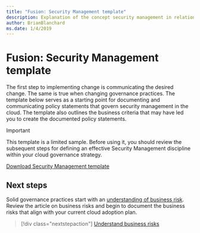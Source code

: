 ```yaml
---
title: "Fusion: Security Management template"
description: Explanation of the concept security management in relation to cloud governance
author: BrianBlanchard
ms.date: 1/4/2019
---
```


# Fusion: Security Management template

The first step to implementing change is communicating the desired change. The same is true when changing governance practices. The template below serves as a starting point for documenting and communicating policy statements that govern security management in the cloud. The template also outlines the business criteria that may have led you to create the documented policy statements.

> [!IMPORTANT]
> This template is a limited sample. Before using it, you should review the subsequent steps for defining an effective Security Management discipline within your cloud governance strategy.

 <a href="https://archcenter.blob.core.windows.net/cdn/fusion/governance/Security Management Template.docx">Download Security Management template</a>

## Next steps

Solid governance practices start with an [understanding of business risk](./business-risks.md). Review the article on business risks and begin to document the business risks that align with your current cloud adoption plan.

> [!div class="nextstepaction"]
> [Understand business risks](./business-risks.md)
